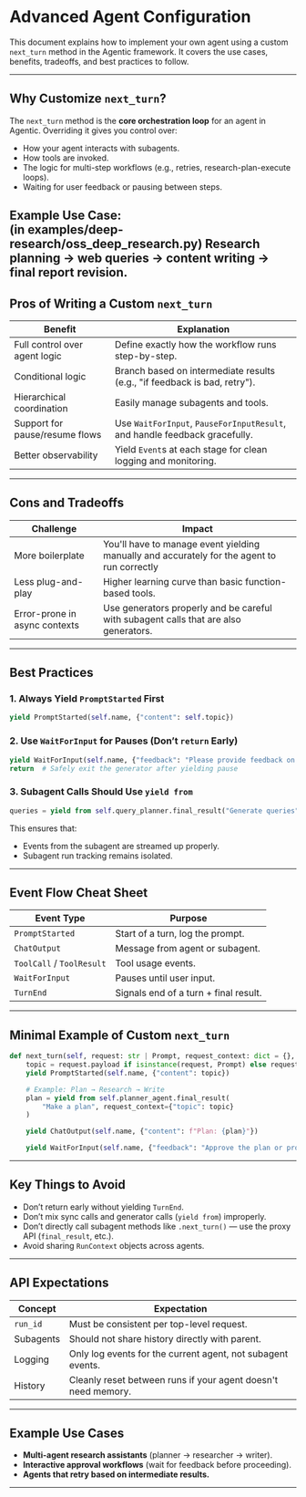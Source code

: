 # Advanced Agent Configuration

This document explains how to implement your own agent using a custom `next_turn` method in the Agentic framework. It covers the use cases, benefits, tradeoffs, and best practices to follow.

---

## Why Customize `next_turn`?

The `next_turn` method is the **core orchestration loop** for an agent in Agentic. Overriding it gives you control over:

- How your agent interacts with subagents.
- How tools are invoked.
- The logic for multi-step workflows (e.g., retries, research-plan-execute loops).
- Waiting for user feedback or pausing between steps.

**Example Use Case:**  
(in examples/deep-research/oss_deep_research.py)
Research planning → web queries → content writing → final report revision.
---

## Pros of Writing a Custom `next_turn`

| Benefit                       | Explanation                           |
|------------------------------------|-------------------------------------------|
| Full control over agent logic      | Define exactly how the workflow runs step-by-step. |
| Conditional logic                 | Branch based on intermediate results (e.g., "if feedback is bad, retry"). |
| Hierarchical coordination         | Easily manage subagents and tools.        |
| Support for pause/resume flows     | Use `WaitForInput`, `PauseForInputResult`, and handle feedback gracefully. |
| Better observability              | Yield `Event`s at each stage for clean logging and monitoring. |

---

## Cons and Tradeoffs

| Challenge                      | Impact                                |
|------------------------------------|-------------------------------------------|
| More boilerplate                   | You'll have to manage event yielding manually and accurately for the agent to run correctly |
| Less plug-and-play                 | Higher learning curve than basic function-based tools. |
| Error-prone in async contexts      | Use generators properly and be careful with subagent calls that are also generators. |

---

## Best Practices

### 1. **Always Yield `PromptStarted` First**
```python
yield PromptStarted(self.name, {"content": self.topic})
```

### 2. **Use `WaitForInput` for Pauses (Don’t `return` Early)**
```python
yield WaitForInput(self.name, {"feedback": "Please provide feedback on the plan."})
return  # Safely exit the generator after yielding pause
```

### 3. **Subagent Calls Should Use `yield from`**
```python
queries = yield from self.query_planner.final_result("Generate queries", request_context={...})
```

This ensures that:
- Events from the subagent are streamed up properly.
- Subagent run tracking remains isolated.

---

## Event Flow Cheat Sheet

| Event Type          | Purpose                        |
|----------------------|--------------------------------|
| `PromptStarted`      | Start of a turn, log the prompt. |
| `ChatOutput`         | Message from agent or subagent. |
| `ToolCall` / `ToolResult` | Tool usage events.         |
| `WaitForInput`       | Pauses until user input.       |
| `TurnEnd`            | Signals end of a turn + final result. |

---

## Minimal Example of Custom `next_turn`

```python
def next_turn(self, request: str | Prompt, request_context: dict = {}, **kwargs):
    topic = request.payload if isinstance(request, Prompt) else request
    yield PromptStarted(self.name, {"content": topic})

    # Example: Plan → Research → Write
    plan = yield from self.planner_agent.final_result(
        "Make a plan", request_context={"topic": topic}
    )

    yield ChatOutput(self.name, {"content": f"Plan: {plan}"})

    yield WaitForInput(self.name, {"feedback": "Approve the plan or provide feedback."})
```

---

## Key Things to Avoid

- Don’t return early without yielding `TurnEnd`.
- Don’t mix sync calls and generator calls (`yield from`) improperly.
- Don’t directly call subagent methods like `.next_turn()` — use the proxy API (`final_result`, etc.).
- Avoid sharing `RunContext` objects across agents.

---

## API Expectations

| Concept        | Expectation                             |
|----------------|------------------------------------------|
| `run_id`       | Must be consistent per top-level request. |
| Subagents      | Should not share history directly with parent. |
| Logging        | Only log events for the current agent, not subagent events. |
| History        | Cleanly reset between runs if your agent doesn't need memory. |

---

## Example Use Cases

- **Multi-agent research assistants** (planner → researcher → writer).
- **Interactive approval workflows** (wait for feedback before proceeding).
- **Agents that retry based on intermediate results.**

---


